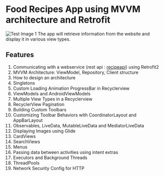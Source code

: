 # Food Recipes App using MVVM architecture and Retrofit

![Test Image 1](https://camo.githubusercontent.com/f2ff1360930d1ee41b564106211c55b7a88c75c8/68747470733a2f2f636f64696e67776974686d697463682e73332e616d617a6f6e6177732e636f6d2f7374617469632f726573742d6170692d6d76766d2d726574726f666974322f696d616765732f6d76766d5f322e706e67)
The app will retrieve information from the website and display it in various view types. 

## Features
1. Communicating with a webservice (rest api : [recipeapi](https://recipesapi.herokuapp.com)) using Retrofit2
2. MVVM Architecture: ViewModel, Repository, Client structure
3. How to design an architecture
4. Singletons
5. Custom Loading Animation ProgressBar in Recyclerview
6. ViewModels and AndroidViewModels
7. Multiple View Types in a Recyclerview
8. RecyclerView Pagination
9. Building Custom Toolbars
10. Customizing Toolbar Behaviors with CoordinatorLayout and AppBarLayout
11. Observables, LiveData, MutableLiveData and MediatorLiveData
12. Displaying Images using Glide
13. CardViews
14. SearchViews
15. Menus
16. Passing data between activities using intent extras
17. Executors and Background Threads
18. ThreadPools
19. Network Security Config for HTTP